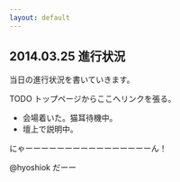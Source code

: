 ```yaml
---
layout: default
---
```

## 2014.03.25 進行状況

当日の進行状況を書いていきます。

TODO トップページからここへリンクを張る。

* 会場着いた。猫耳待機中。
* 壇上で説明中。

にゃーーーーーーーーーーーーーーーーん！

@hyoshiok だーー

